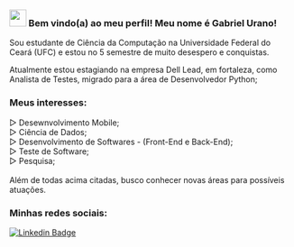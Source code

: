 ### <img src="https://media.giphy.com/media/hvRJCLFzcasrR4ia7z/giphy.gif" width="30px"> Bem vindo(a) ao meu perfil! Meu nome é Gabriel Urano!

Sou estudante de Ciência da Computação na Universidade Federal do Ceará (UFC) e estou no 5 semestre de muito desespero e conquistas.

Atualmente estou estagiando na empresa Dell Lead, em fortaleza, como Analista de Testes, migrado para a área de Desenvolvedor Python;

### Meus interesses:
▷ Desewnvolvimento Mobile;<br>
▷ Ciência de Dados;<br>
▷ Desenvolvimento de Softwares - (Front-End e Back-End);<br>
▷ Teste de Software;<br>
▷ Pesquisa;<br><br>
Além de todas acima citadas, busco conhecer novas áreas para possíveis atuações.

### Minhas redes sociais:

[![Linkedin Badge](https://img.shields.io/badge/-LinkedIn-blue?style=flat-square&logo=Linkedin&logoColor=white&link=https://www.linkedin.com/in/harshkumarkhatri/)](https://www.linkedin.com/in/gabriel-urano-70348a181/)

